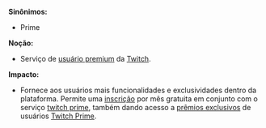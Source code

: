 
**Sinônimos:** 
* Prime

**Noção:** 
* Serviço de [usuário premium](https://github.com/gabrielziegler3/Requisitos-2018-1/wiki/usuario-Prime) da [Twitch](https://github.com/gabrielziegler3/Requisitos-2018-1/wiki/Twitch).

**Impacto:**
* Fornece aos usuários mais funcionalidades e exclusividades dentro da plataforma. Permite uma [inscrição](https://github.com/gabrielziegler3/Requisitos-2018-1/wiki/subscribe) por mês gratuita em conjunto com o serviço [twitch prime](https://github.com/gabrielziegler3/Requisitos-2018-1/wiki/Twitch-Prime), 
também dando acesso a [prêmios exclusivos](https://github.com/gabrielziegler3/Requisitos-2018-1/wiki/Loot-Prime) de usuários [Twitch Prime](https://github.com/gabrielziegler3/Requisitos-2018-1/wiki/Twitch-Prime).